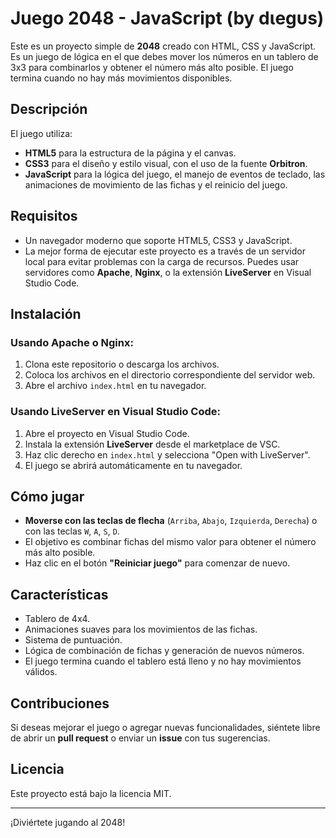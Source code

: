 # Juego 2048 - JavaScript (by dιegυѕ)

Este es un proyecto simple de **2048** creado con HTML, CSS y JavaScript. Es un juego de lógica en el que debes mover los números en un tablero de 3x3 para combinarlos y obtener el número más alto posible. El juego termina cuando no hay más movimientos disponibles.

## Descripción

El juego utiliza:

- **HTML5** para la estructura de la página y el canvas.
- **CSS3** para el diseño y estilo visual, con el uso de la fuente **Orbitron**.
- **JavaScript** para la lógica del juego, el manejo de eventos de teclado, las animaciones de movimiento de las fichas y el reinicio del juego.

## Requisitos

- Un navegador moderno que soporte HTML5, CSS3 y JavaScript.
- La mejor forma de ejecutar este proyecto es a través de un servidor local para evitar problemas con la carga de recursos. Puedes usar servidores como **Apache**, **Nginx**, o la extensión **LiveServer** en Visual Studio Code.

## Instalación

### Usando Apache o Nginx:

1. Clona este repositorio o descarga los archivos.
2. Coloca los archivos en el directorio correspondiente del servidor web.
3. Abre el archivo `index.html` en tu navegador.

### Usando LiveServer en Visual Studio Code:

1. Abre el proyecto en Visual Studio Code.
2. Instala la extensión **LiveServer** desde el marketplace de VSC.
3. Haz clic derecho en `index.html` y selecciona "Open with LiveServer".
4. El juego se abrirá automáticamente en tu navegador.

## Cómo jugar

- **Moverse con las teclas de flecha** (`Arriba`, `Abajo`, `Izquierda`, `Derecha`) o con las teclas `W`, `A`, `S`, `D`.
- El objetivo es combinar fichas del mismo valor para obtener el número más alto posible.
- Haz clic en el botón **"Reiniciar juego"** para comenzar de nuevo.

## Características

- Tablero de 4x4.
- Animaciones suaves para los movimientos de las fichas.
- Sistema de puntuación.
- Lógica de combinación de fichas y generación de nuevos números.
- El juego termina cuando el tablero está lleno y no hay movimientos válidos.

## Contribuciones

Si deseas mejorar el juego o agregar nuevas funcionalidades, siéntete libre de abrir un **pull request** o enviar un **issue** con tus sugerencias.

## Licencia

Este proyecto está bajo la licencia MIT.

---

¡Diviértete jugando al 2048!
